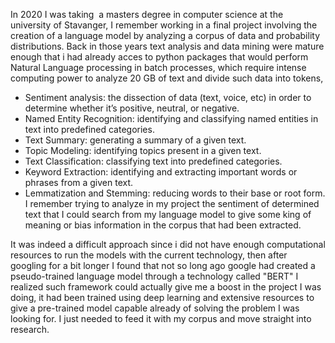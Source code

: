 In 2020 I was taking  a masters degree in computer science at the university of Stavanger, I remember working in a final project involving the creation of a language model by analyzing a corpus of data and probability distributions. 
Back in those years text analysis and data mining were mature enough that i had already acces to python packages that would perform Natural Language processing in batch processes, which require intense computing power to analyze 20 GB of text and divide such data into tokens, 
- Sentiment analysis: the dissection of data (text, voice, etc) in order to determine whether it’s positive, neutral, or negative.
- Named Entity Recognition: identifying and classifying named entities in text into predefined categories.
- Text Summary: generating a summary of a given text.
- Topic Modeling: identifying topics present in a given text.
- Text Classification: classifying text into predefined categories.
- Keyword Extraction: identifying and extracting important words or phrases from a given text.
- Lemmatization and Stemming: reducing words to their base or root form.
I remember trying to analyze in my project the sentiment of determined text that I could search from my language model to give some king of meaning or bias information in the corpus that had been extracted. 

It was indeed a difficult approach since i did not have enough computational resources to run the models with the current technology, then after googling for a bit longer I found that not so long ago google had created a pseudo-trained language model through a technology called "BERT" I realized such framework could actually give me a boost in the project I was doing, it had been trained using deep learning and extensive resources to give a pre-trained model capable already of solving the problem I was looking for. I just needed to feed it with my corpus and move straight into research. 